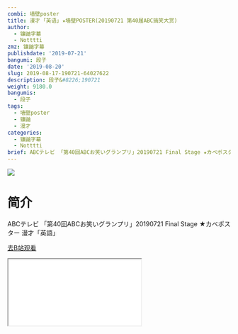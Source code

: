 ```yaml
---
combi: 墙壁poster
title: 漫才 ｢英语｣ ★墙壁POSTER(20190721 第40届ABC搞笑大赏)
author:
  - 镰鼬字幕
  - Notttti
zmz: 镰鼬字幕
publishdate: '2019-07-21'
bangumi: 段子
date: '2019-08-20'
slug: 2019-08-17-190721-64027622
description: 段子&#8226;190721
weight: 9180.0
bangumis:
  - 段子
tags:
  - 墙壁poster
  - 镰鼬
  - 漫才
categories:
  - 镰鼬字幕
  - Notttti
brief: ABCテレビ 「第40回ABCお笑いグランプリ」20190721 Final Stage ★カベポスター 漫才「英語」
---
```

![](https://raw.githubusercontent.com/tcgriffith/owaraisite/master/static/tmpimg/be40c88521b148c5cd88c4eb9eb018b4619de181.jpg.480.jpg)
# 简介  
ABCテレビ
「第40回ABCお笑いグランプリ」20190721 
Final Stage ★カベポスター 漫才「英語」  

[去B站观看](https://www.bilibili.com/video/av64027622/)
<div class ="resp-container"><iframe class="testiframe" src="//player.bilibili.com/player.html?aid=64027622"", scrolling="no", allowfullscreen="true" > </iframe></div> 
